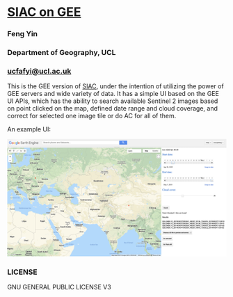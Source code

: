 # [SIAC on GEE](https://code.earthengine.google.com/4e38501eb0a37695be7a930de650ce2d)
### Feng Yin
### Department of Geography, UCL
### ucfafyi@ucl.ac.uk

This is the GEE version of [SIAC](https://github.com/MarcYin/SIAC), under the intention of utilizing the power of GEE servers and wide variety of data. It has a simple UI based on the GEE UI APIs, which has the ability to search available Sentinel 2 images based on point clicked on the map, defined date range and cloud coverage, and correct for selected one image tile or do AC for all of them.

An example UI:

![SIAC_GEE_UI](SIAC_GEE_UI.png)  

### LICENSE
GNU GENERAL PUBLIC LICENSE V3

